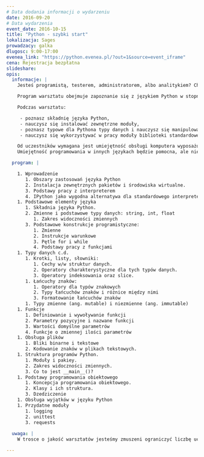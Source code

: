 ```yaml
---
# Data dodania informacji o wydarzeniu
date: 2016-09-20
# Data wydarzenia
event_date: 2016-10-15
title: "Python - szybki start"
lokalizacja: Sages
prowadzacy: galka
dlugosc: 9:00-17:00
evenea_link: "https://python.evenea.pl/?out=1&source=event_iframe"
cena: Rejestracja bezpłatna
slideshare:
opis:
  informacje: |
    Jesteś programistą, testerem, administratorem, albo analitykiem? Chciałbyś poznać język skryptowy, który jest łatwy i przejrzysty, ale i wyposażony w obszerną bibliotekę standardową? Skorzystaj, z możliwości wzięcia udziału w warsztacie "Python - szybki start".

    Program warsztatu obejmuje zapoznanie się z językiem Python w stopniu pozwalającym na samodzielne pisanie skryptów. Program warsztatu oprócz niezbędnej teorii zawiera także zestaw ćwiczeń pozwalających zastosować w praktyce poznawane zagadnienia.

    Podczas warsztatu:

     - poznasz składnię języka Python,
     - nauczysz się instalować zewnętrzne moduły,
     - poznasz typowe dla Pythona typy danych i nauczysz się manipulować nimi,
     - nauczysz się wykorzystywać w pracy moduły biblioteki standardowej oraz moduły zewnętrzne.

    Od uczestników wymagana jest umiejętność obsługi komputera wyposażonego w wybrany system operacyjny: Windows, macOS/OS X, Linux. W trakcie zajęć uczesnicy wykorzystywać będą własne komputery. 
    Umiejętność programowania w innych językach będzie pomocna, ale nie stanowi warunku koniecznego.

  program: |

    1. Wprowadzenie 
       1. Obszary zastosowań języka Python
       2. Instalacja zewnętrznych pakietów i środowiska wirtualne.
       3. Podstawy pracy z interpreterem
       4. IPython jako wygodna alternatywa dla standardowego interpretera
    1. Podstawowe elementy języka
       1. Składnia języka Python.
       2. Zmienne i podstawowe typy danych: string, int, float
          1. Zakres widoczności zmiennych
       3. Podstawowe konstrukcje programistyczne:
          1. Zmienne
          2. Instrukcje warunkowe
          3. Pętle for i while
          4. Podstawy pracy z funkcjami
    1. Typy danych c.d.
       1. Krotki, listy, słowniki:
          1. Cechy w/w struktur danych.
          2. Operatory charakterystyczne dla tych typów danych.
          3. Operatory indeksowania oraz slice.
       1. Łańcuchy znaków:
          1. Operatory dla typów znakowych
          2. Typy łańcuchów znaków i różnice między nimi
          3. Formatowanie łańcuchów znaków
       1. Typy zmienne (ang. mutable) i niezmienne (ang. immutable)
    1. Funkcje
       1. Definiowanie i wywoływanie funkcji
       2. Parametry pozycyjne i nazwane funkcji
       3. Wartości domyślne parametrów
       4. Funkcje o zmiennej ilości parametrów
    1. Obsługa plików
       1. Bliki binarne i tekstowe
       2. Kodowanie znaków w plikach tekstowych.
    1. Struktura programów Python.
       1. Moduły i pakiey.
       2. Zakres widoczności zmiennych.
       3. Co to jest __main__()?
    1. Podstawy programowania obiektowego
       1. Koncepcja programowania obiektowego.
       2. Klasy i ich struktura.
       3. Dzedziczenie 
    1. Obsługa wyjątków w języku Python
    1. Przydatne moduły 
       1. logging
       2. unittest
       3. requests
  
  uwaga: |
    W trosce o jakość warsztatów jesteśmy zmuszeni ograniczyć liczbę uczestników. **Kwalifikacja odbywa się na podstawie odpowiedzi udzielonych w formularzu zgłoszeniowym oraz - w dalszym kroku - kolejności zgłoszeń.** Potwierdzenie udziału w warsztatach wraz z instrukcją przygotowania środowiska otrzymasz najpóźniej na 7 dni przed planowaną datą wydarzenia.

---
```

